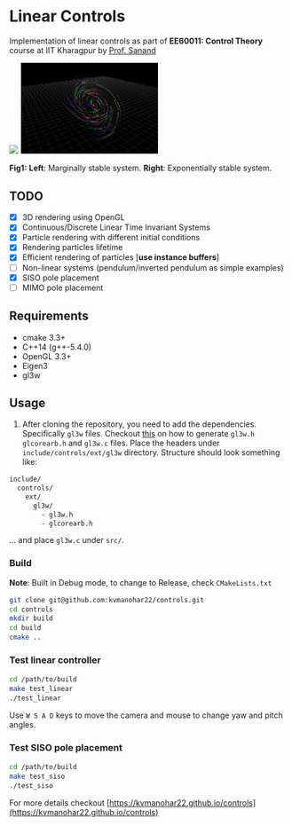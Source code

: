 # Linear Controls

Implementation of linear controls as part of **EE60011: Control Theory** course at IIT Kharagpur by [Prof. Sanand](http://www.facweb.iitkgp.ac.in/~sanand/f_sanand.html)

<div class="fig figcenter fighighlight">
  <img src="imgs/marginally_stable.gif" width=49% style="margin-right:1px;">
  <img src="imgs/stable_neg.gif" width=49%>
</div> 

**Fig1:** **Left**: Marginally stable system. **Right**: Exponentially stable system.

## TODO
- [x] 3D rendering using OpenGL
- [x] Continuous/Discrete Linear Time Invariant Systems
- [x] Particle rendering with different initial conditions
- [x] Rendering particles lifetime
- [x] Efficient rendering of particles [**use instance buffers**]
- [ ] Non-linear systems (pendulum/inverted pendulum as simple examples)
- [x] SISO pole placement
- [ ] MIMO pole placement

## Requirements

- cmake 3.3+
- C++14 (g++-5.4.0)
- OpenGL 3.3+
- Eigen3
- gl3w

## Usage

1. After cloning the repository, you need to add the dependencies. Specifically `gl3w` files. Checkout [this](https://github.com/skaslev/gl3w) on how to generate `gl3w.h` `glcorearb.h` and `gl3w.c` files. Place the headers under `include/controls/ext/gl3w` directory. Structure should look something like:

```
include/
  controls/
    ext/
      gl3w/
        - gl3w.h
        - glcorearb.h
```
... and place `gl3w.c` under `src/`.

### Build

**Note**: Built in Debug mode, to change to Release, check `CMakeLists.txt`

```bash
git clone git@github.com:kvmanohar22/controls.git
cd controls
mkdir build
cd build
cmake ..
```

### Test linear controller
```bash
cd /path/to/build
make test_linear
./test_linear
```
Use `W S A D` keys to move the camera and mouse to change yaw and pitch angles.

### Test SISO pole placement
```bash
cd /path/to/build
make test_siso
./test_siso
```

For more details checkout [https://kvmanohar22.github.io/controls](https://kvmanohar22.github.io/controls)
